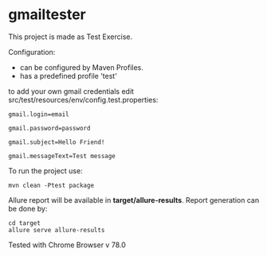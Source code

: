 # gmailtester
This project is made as Test Exercise.

Configuration:
- can be configured by Maven Profiles.
- has a predefined profile 'test'

to add your own gmail credentials edit src/test/resources/env/config.test.properties:

```
gmail.login=email

gmail.password=password

gmail.subject=Hello Friend!

gmail.messageText=Test message
```


To run the project use:
```
mvn clean -Ptest package
```

Allure report will be available in **target/allure-results**. Report generation can be done by:
```
cd target
allure serve allure-results
```

Tested with Chrome Browser v 78.0
